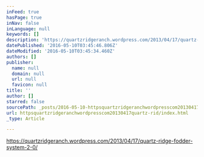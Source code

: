 ```yaml
---
inFeed: true
hasPage: true
inNav: false
inLanguage: null
keywords: []
description: 'https://quartzridgeranch.wordpress.com/2013/04/17/quartz-ridge-fodder-system-2-0/'
datePublished: '2016-05-10T03:45:46.806Z'
dateModified: '2016-05-10T03:45:34.460Z'
authors: []
publisher:
  name: null
  domain: null
  url: null
  favicon: null
title: ''
author: []
starred: false
sourcePath: _posts/2016-05-10-httpsquartzridgeranchwordpresscom20130417quartz-rid.md
url: httpsquartzridgeranchwordpresscom20130417quartz-rid/index.html
_type: Article

---
```

https://quartzridgeranch.wordpress.com/2013/04/17/quartz-ridge-fodder-system-2-0/